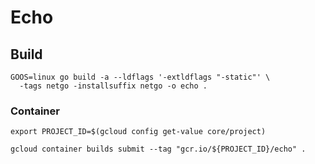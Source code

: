 # Echo

## Build

```
GOOS=linux go build -a --ldflags '-extldflags "-static"' \
  -tags netgo -installsuffix netgo -o echo .
```

### Container

```
export PROJECT_ID=$(gcloud config get-value core/project)
```

```
gcloud container builds submit --tag "gcr.io/${PROJECT_ID}/echo" .
```
